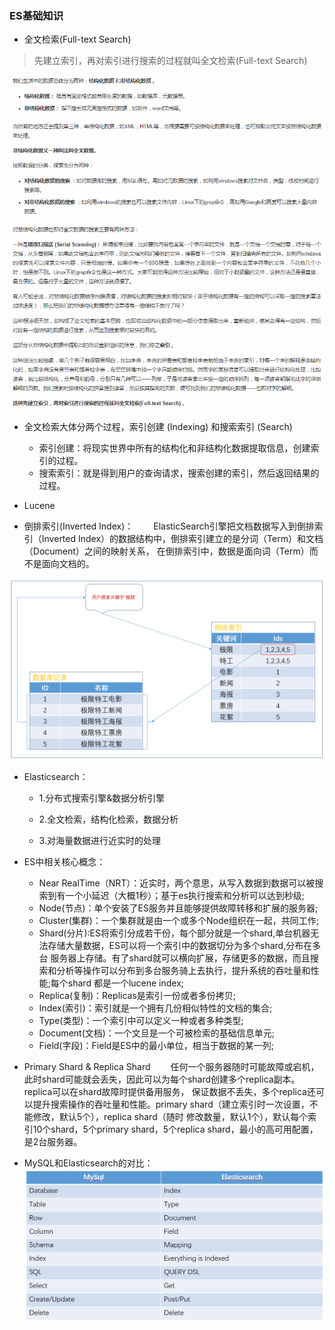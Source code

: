 ### ES基础知识

* 全文检索(Full-text Search)
> 先建立索引，再对索引进行搜索的过程就叫全文检索(Full-text Search) 

![全文检索的概念](./photos/concept/000.全文检索的概念.png)

* 全文检索大体分两个过程，索引创建 (Indexing) 和搜索索引 (Search) 
    * 索引创建：将现实世界中所有的结构化和非结构化数据提取信息，创建索引的过程。
    * 搜索索引：就是得到用户的查询请求，搜索创建的索引，然后返回结果的过程。
        
* Lucene

* 倒排索引(Inverted Index)：
　　ElasticSearch引擎把文档数据写入到倒排索引（Inverted Index）的数据结构中，倒排索引建立的是分词（Term）和文档（Document）之间的映射关系，
在倒排索引中，数据是面向词（Term）而不是面向文档的。

![倒排索引&用户查询过程的解析](./photos/concept/001.倒排索引&用户查询过程的解析.png)

* Elasticsearch：
    * 1.分布式搜索引擎&数据分析引擎
    
    * 2.全文检索，结构化检索，数据分析
    
    * 3.对海量数据进行近实时的处理
    
* ES中相关核心概念：
    * Near RealTime（NRT）：近实时，两个意思，从写入数据到数据可以被搜索到有一个小延迟（大概1秒）；基于es执行搜索和分析可以达到秒级;
    * Node(节点)：单个安装了ES服务并且能够提供故障转移和扩展的服务器;
    * Cluster(集群)：一个集群就是由一个或多个Node组织在一起，共同工作;
    * Shard(分片):ES将索引分成若干份，每个部分就是一个shard,单台机器无法存储大量数据，ES可以将一个索引中的数据切分为多个shard,分布在多台
    服务器上存储。有了shard就可以横向扩展，存储更多的数据，而且搜索和分析等操作可以分布到多台服务骑上去执行，提升系统的吞吐量和性能;每个shard
    都是一个lucene index;
    * Replica(复制)：Replicas是索引一份或者多份拷贝;
    * Index(索引)：索引就是一个拥有几份相似特性的文档的集合;
    * Type(类型)：一个索引中可以定义一种或者多种类型;
    * Document(文档)：一个文旦是一个可被检索的基础信息单元;
    * Field(字段)：Field是ES中的最小单位，相当于数据的某一列;
    
* Primary Shard & Replica Shard
　　任何一个服务器随时可能故障或宕机，此时shard可能就会丢失，因此可以为每个shard创建多个replica副本。replica可以在shard故障时提供备用服务，
保证数据不丢失，多个replica还可以提升搜索操作的吞吐量和性能。primary shard（建立索引时一次设置，不能修改，默认5个），replica shard（随时
修改数量，默认1个），默认每个索引10个shard，5个primary shard，5个replica shard，最小的高可用配置，是2台服务器。

* MySQL和Elasticsearch的对比：
![MySQL和ElasticSearch的对比](./photos/concept/002.MySQL和ElasticSearch的对比.png)